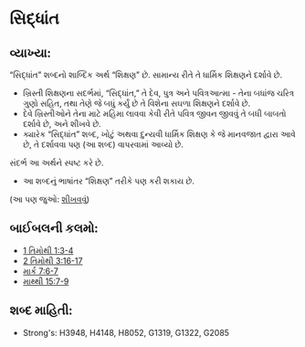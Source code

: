 # સિદ્ધાંત 

## વ્યાખ્યા: 

“સિદ્ધાંત” શબ્દનો શાબ્દિક અર્થ “શિક્ષણ” છે.
સામાન્ય રીતે તે ધાર્મિક શિક્ષણને દર્શાવે છે.

* ખ્રિસ્તી શિક્ષણના સદર્ભમાં, “સિદ્ધાંત,” તે દેવ, પુત્ર અને પવિત્રઆત્મા - તેના બધાંજ ચરિત્ર ગુણો સહિત, તથા તેણે જે બધું કર્યું છે તે વિશેના સઘળા શિક્ષણને દર્શાવે છે.
* દેવે ખ્રિસ્તીઓને તેના માટે મહિમા લાવવા કેવી રીતે પવિત્ર જીવન જીવવું  તે બધી બાબતો દર્શાવે છે, અને શીખવે છે.
* ક્યારેક “સિદ્ધાંત” શબ્દ, ખોટું અથવા દુન્યવી ધાર્મિક શિક્ષણ કે જે માનવજાત દ્વારા આવે છે, તે દર્શાવવા પણ (આ શબ્દ) વાપરવામાં આવ્યો છે.

સંદર્ભ આ અર્થને સ્પષ્ટ કરે છે.

* આ શબ્દનું ભાષાંતર “શિક્ષણ” તરીકે પણ કરી શકાય છે.

(આ પણ જુઓ: [શીખવવું](../other/teach.md))

## બાઈબલની કલમો: 

* [1 તિમોથી 1:3-4](rc://gu/tn/help/1ti/01/03)
* [2 તિમોથી 3:16-17](rc://gu/tn/help/2ti/03/16)
* [માર્ક 7:6-7](rc://gu/tn/help/mrk/07/06)
* [માથ્થી 15:7-9](rc://gu/tn/help/mat/15/07)

## શબ્દ માહિતી: 

* Strong's: H3948, H4148, H8052, G1319, G1322, G2085
